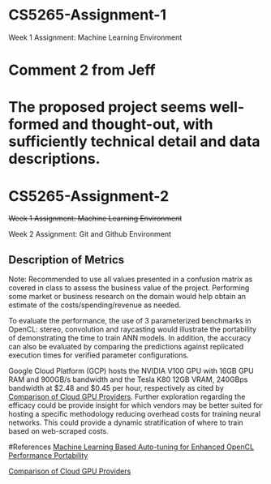 # CS5265-Assignment-1
Week 1 Assignment: Machine Learning Environment

# Comment 2 from Jeff
The proposed project seems well-formed and thought-out, with sufficiently technical detail and data descriptions.
=======
# CS5265-Assignment-2
~~Week 1 Assignment: Machine Learning Environment~~

Week 2 Assignment: Git and Github Environment

## Description of Metrics
Note: Recommended to use all values presented in a confusion matrix 
as covered in class to assess the business value of the project.
Performing some market or business research on the domain would help 
obtain an estimate of the costs/spending/revenue as needed.

To evaluate the performance, the use of 3 parameterized benchmarks in OpenCL:
stereo, convolution and raycasting would illustrate the portability of 
demonstrating the time to train ANN models. In addition, the accuracy can also
be evaluated by comparing the predictions against replicated execution times
for verified parameter configurations.

Google Cloud Platform (GCP) hosts the NVIDIA V100 GPU with 16GB GPU RAM and 900GB/s bandwidth 
and the Tesla K80 12GB VRAM, 240GBps bandwidth at $2.48 and $0.45 per hour, 
respectively as cited by [Comparison of Cloud GPU Providers](https://thechief.io/c/editorial/comparison-cloud-gpu-providers/).
Further exploration regarding the efficacy could be provide insight for which vendors
may be better suited for hosting a specific methodology reducing overhead costs for training neural networks.
This could provide a dynamic stratification of where to train based on web-scraped costs.

#References
[Machine Learning Based Auto-tuning for
Enhanced OpenCL Performance Portability](https://arxiv.org/pdf/1506.00842.pdf)

[Comparison of Cloud GPU Providers](https://thechief.io/c/editorial/comparison-cloud-gpu-providers/)